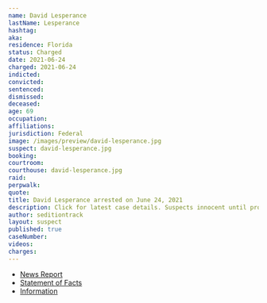 ```yaml
---
name: David Lesperance
lastName: Lesperance
hashtag:
aka:
residence: Florida
status: Charged
date: 2021-06-24
charged: 2021-06-24
indicted:
convicted:
sentenced:
dismissed:
deceased:
age: 69
occupation:
affiliations:
jurisdiction: Federal
image: /images/preview/david-lesperance.jpg
suspect: david-lesperance.jpg
booking:
courtroom:
courthouse: david-lesperance.jpg
raid:
perpwalk:
quote:
title: David Lesperance arrested on June 24, 2021
description: Click for latest case details. Suspects innocent until proven guilty.
author: seditiontrack
layout: suspect
published: true
caseNumber:
videos:
charges:
---
```

- [News Report](https://www.msn.com/en-us/news/crime/central-florida-man-arrested-in-connection-with-january-6-capitol-riot/ar-AALpHS2)
- [Statement of Facts](https://www.justice.gov/usao-dc/case-multi-defendant/file/1406091/download)
- [Information](https://www.justice.gov/usao-dc/case-multi-defendant/file/1418066/download)
